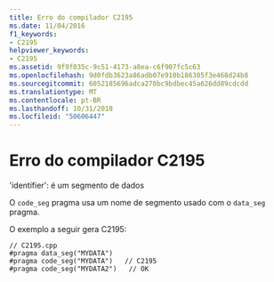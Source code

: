 ```yaml
---
title: Erro do compilador C2195
ms.date: 11/04/2016
f1_keywords:
- C2195
helpviewer_keywords:
- C2195
ms.assetid: 9f9f035c-9c51-4173-a8ea-c6f907fc5c63
ms.openlocfilehash: 9d0fdb3623a86adb07e910b186305f3e468d24b8
ms.sourcegitcommit: 6052185696adca270bc9bdbec45a626dd89cdcdd
ms.translationtype: MT
ms.contentlocale: pt-BR
ms.lasthandoff: 10/31/2018
ms.locfileid: "50606447"
---
```

# <a name="compiler-error-c2195"></a>Erro do compilador C2195

'identifier': é um segmento de dados

O `code_seg` pragma usa um nome de segmento usado com o `data_seg` pragma.

O exemplo a seguir gera C2195:

```
// C2195.cpp
#pragma data_seg("MYDATA")
#pragma code_seg("MYDATA")   // C2195
#pragma code_seg("MYDATA2")   // OK
```